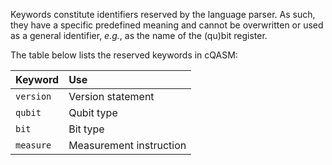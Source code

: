 Keywords constitute identifiers reserved by the language parser. 
As such, they have a specific predefined meaning and cannot be overwritten or used as a general identifier, _e.g._, as the name of the (qu)bit register.

The table below lists the reserved keywords in cQASM:

| Keyword   | Use                     |
|:----------|:------------------------|
| `version` | Version statement       |
| `qubit`   | Qubit type              |
| `bit`     | Bit type                |
| `measure` | Measurement instruction |
